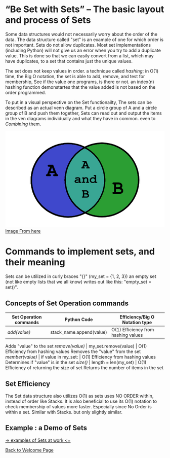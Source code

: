 # “Be Set with Sets” – The basic layout and process of Sets
Some data structures would not necessarily worry about the order of the data. The data structure called "set" is an example of one for which order is not important. Sets do not allow duplicates. Most set implementations (including Python) will not give us an error when you try to add a duplicate value. This is done so that we can easily convert from a list, which may have duplicates, to a set that contains just the unique values.

The set does not keep values in order. a technique called *hashing*; in O(1) time, the Big O notation, the set is able to add, remove, and test for membership, See if the value one programs, is there or not. 
an index(n) hashing function  demonstartes that  the value added is not based on the order programmed.

To put in a visual perspective on the Set functionailty, The sets can be described as an actual venn diagram. Put a circle group of A and a circle group of B and push them together, Sets can read out and output the items in the ven diagrams individually and what they have in common. even to *Combining* them.


![The Set demo drawing](topic_2_sets_example.png)
[Image From here](https://files.realpython.com/media/t.8b7abb515ae8.png)


# Commands to implement sets, and their meaning

Sets can be utilized in curly braces "{}" (my_set = {1, 2, 3}) an empty set (not like empty lists that we all know) writes out like this: "empty_set = set()". 

## Concepts of Set Operation commands

Set Operation commands |        Python Code        | Efficiency/Big O Notation type
---------------        | -----------------------   | --------------------------------
*add(value)*           | stack_name.append(value)  | O(1) Efficiency from hashing values
Adds "value" to the set	
*remove(value)*        | my_set.remove(value)      | O(1) Efficiency from hashing values
Removes the "value" from the set
*member(value)*        | if value in my_set:       | O(1) Efficiency from hashing values
Determines if "value" is in the set	
*size()*               | length = len(my_set)      | O(1) Efficiency of returning the size of set
Returns the number of items in the set	


## Set Efficiency
The Set data structure also utilizes O(1) as sets uses NO ORDER within, instead of order like Stacks. 
It is also beneficial to use its O(1) notation to check membership of values more faster. Especially since No Order is within a set. Similar with Stacks. but only slightly similar.



## Example : a Demo of Sets
[=> examples of Sets at work <=](program_example2.py)



[Back to Welcome Page](0-welcome.md)